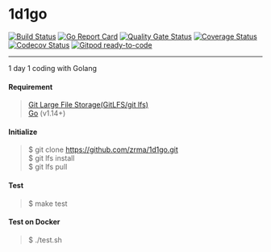 # 1d1go  

[![Build Status](https://travis-ci.org/zrma/1d1go.svg?branch=master)](https://travis-ci.org/zrma/1d1go)
[![Go Report Card](https://goreportcard.com/badge/github.com/zrma/1d1go)](https://goreportcard.com/report/github.com/zrma/1d1go)
[![Quality Gate Status](https://sonarcloud.io/api/project_badges/measure?project=1d1c&metric=alert_status)](https://sonarcloud.io/dashboard?id=1d1c)
[![Coverage Status](https://coveralls.io/repos/github/zrma/1d1c/badge.svg?branch=master)](https://coveralls.io/github/zrma/1d1c?branch=master)
[![Codecov Status](https://codecov.io/gh/zrma/1d1go/branch/master/graphs/badge.svg)](https://codecov.io/gh/zrma/1d1go)
[![Gitpod ready-to-code](https://img.shields.io/badge/Gitpod-ready--to--code-blue?logo=gitpod)](https://gitpod.io/#https://github.com/zrma/1d1go)

----

1 day 1 coding with Golang


#### Requirement
> [Git Large File Storage(GitLFS/git lfs)](https://git-lfs.github.com)  
> [Go](https://golang.org) (v1.14+)


#### Initialize
> $ git clone https://github.com/zrma/1d1go.git  
> $ git lfs install  
> $ git lfs pull


#### Test
> $ make test


#### Test on Docker
> $ ./test.sh
